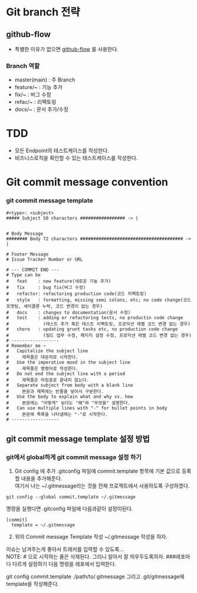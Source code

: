 # Git branch 전략

## github-flow
- 특별한 이유가 없으면 [github-flow](https://guides.github.com/introduction/flow/) 를 사용한다.

### Branch 역할
- master(main) : 주 Branch
- feature/~ : 기능 추가
- fix/~ : 버그 수정
- refac/~ : 리펙토링
- docs/~ : 문서 추가/수정

# TDD
- 모든 Endpoint의 테스트케이스를 작성한다.
- 비즈니스로직을 확인할 수 있는 테스트케이스를 작성한다.

# Git commit message convention
### git commit message template
```shell
#<type>: <subject>
##### Subject 50 characters ################# -> |


# Body Message
######## Body 72 characters ####################################### -> |

# Footer Message
# Issue Tracker Number or URL

# --- COMMIT END ---
# Type can be
#   feat    : new feature(새로운 기눙 추가)
#   fix     : bug fix(버그 수정)
#   refactor: refactoring production code(코드 리팩토링)
#   style   : formatting, missing semi colons, etc; no code change(코드 포맷팅, 세미콜론 누락, 코드 변경이 없는 경우)
#   docs    : changes to documentation(문서 수정)
#   test    : adding or refactoring tests, no productin code change
#             (테스트 추가 혹은 테스트 리팩토링, 프로덕션 레벨 코드 변경 없는 경우)
#   chore   : updating grunt tasks etc, no production code change 
#             (빌드 업무 수정, 패키지 설정 수정, 프로덕션 레벨 코드 변경 없는 경우)
# ------------------
# Remember me ~
#   Capitalize the subject line
#     제목줄은 대문자로 시작한다.
#   Use the imperative mood in the subject line
#     제목줄은 명령어로 작성한다.
#   Do not end the subject line with a period
#     제목줄은 마침표로 끝내지 않는다.
#   Separate subject from body with a blank line
#     본문과 제목에는 빈줄을 넣어서 구분한다.
#   Use the body to explain what and why vs. how
#     본문에는 "어떻게" 보다는 "왜"와 "무엇을" 설명한다.
#   Can use multiple lines with "-" for bullet points in body
#     본문에 목록을 나타낼때는 "-"로 시작한다.
# ------------------
``` 
## git commit message template 설정 방법
### git에서 global하게 git commit message 설정 하기
1. Git config 에 추가
  .gitconfig 파일에 commit.template 항목에 기본 값으로 등록할 내용을 추가해준다.  
  여기서 나는 ~/.gitmessage라는 것을 전체 프로젝트에서 사용하도록 구성하겠다.
  ```shell
  git config --global commit.template ~/.gitmessage
  ```
  명령을 실행다면 .gitconfig 파일에 다음과같이 설정이된다.
  ```shell
  [commit]
    template = ~/.gitmessage
  ```

2. 위의 Commit message Template 작성
~/.gitmessage 작성을 하자.

이슈는 남겨주는게 좋아서 트래커를 입력할 수 있도록…  
NOTE: # 으로 시작하는 줄은 삭제된다. 그리니 알아서 잘 띄우두도록하자. 
###레포마다 다르게 설정하기
  다음 명령을 레포에서 입력한다.

git config commit.template ./path/to/.gitmessage
그리고 .git/gitmessage에 template을 작성해준다.